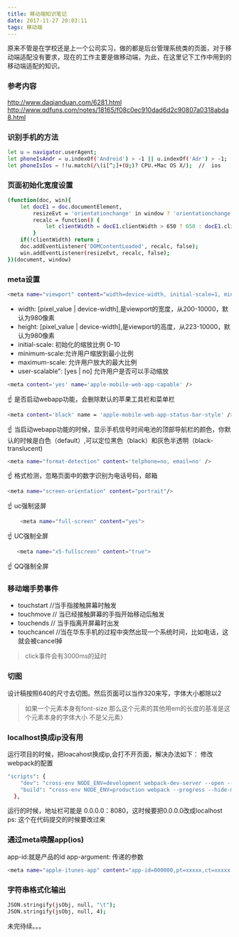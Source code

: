 ```yaml
---
title: 移动端知识笔记
date: 2017-11-27 20:03:11
tags: 移动端
---
```

原来不管是在学校还是上一个公司实习，做的都是后台管理系统类的页面，对于移动端适配没有要求，现在的工作主要是做移动端，为此，在这里记下工作中用到的移动端适配的知识。

<!-- more -->

### 参考内容
http://www.daqianduan.com/6281.html
http://www.qdfuns.com/notes/18165/f08c0ec910dad6d2c90807a0318abda8.html

### 识别手机的方法 
```bash
let u = navigator.userAgent;
let phoneIsAndr = u.indexOf('Android') > -1 || u.indexOf('Adr') > -1;  // 安卓
let phoneIsIos = !!u.match(/\(i[^;]+(U;)? CPU.+Mac OS X/);  //  ios
```

### 页面初始化宽度设置                    
```bash
(function(doc, win){
    let docE1 = doc.documentElement,
        resizeEvt = 'orientationchange' in window ? 'orientationchange' : 'resize', // 屏幕旋转事件
        recalc = function() {
            let clientWidth = docE1.clientWidth > 650 ? 650 : docE1.clientWidth;
        }
    if(!clientWidth) return ;
    doc.addEventListener('DOMContentLoaded', recalc, false);
    win.addEventListener(resizeEvt, recalc, false);
})(document, window)
```
### meta设置
```bash
<meta name="viewport" content="width=device-width, initial-scale=1, minimum-scale=1, maximum-scale=1, user-scalable=no" />
```
* width: [pixel_value | device-width],是viewport的宽度，从200-10000，默认为980像素
* height: [pixel_value | device-width],是viewport的高度，从223-10000，默认为980像素 
* initial-scale: 初始化的缩放比例 0-10
* minimum-scale:允许用户缩放到最小比例
* maximum-scale: 允许用户放大的最大比例
* user-scalable": [yes | no] 允许用户是否可以手动缩放

```bash
<meta content='yes' name='apple-mobile-web-app-capable' />
```
 ☝ 是否启动webapp功能，会删除默认的苹果工具栏和菜单栏

```bash
<meta content='black' name = 'apple-mobile-web-app-status-bar-style' />
```
 ☝ 当启动webapp功能的时候，显示手机信号时间电池的顶部导航栏的颜色，你默认的时候是白色（default）,可以定位黑色（black）和灰色半透明（black-translucent)

```bash
<meta name="format-detection" content='telphone=no, email=no' />
```
☝ 格式检测，忽略页面中的数字识别为电话号码，邮箱 
```bash
<meta name="screen-orientation" content="portrait"/>
```
 ☝ uc强制竖屏 
```bash
    <meta name="full-screen" content="yes">
 ```
 ☝ UC强制全屏 
 ```bash
    <meta name="x5-fullscreen" content="true">
```
  ☝ QQ强制全屏
### 移动端手势事件

* touchstart //当手指接触屏幕时触发
* touchmove  // 当已经接触屏幕的手指开始移动后触发
* touchends  // 当手指离开屏幕时出发
* touchcancel //当在华东手机的过程中突然出现一个系统时间，比如电话，这就会被cancel掉

> click事件会有3000ms的延时

### 切图
设计稿按照640的尺寸去切图。然后页面可以当作320来写，字体大小都除以2

> 如果一个元素本身有font-size 那么这个元素的其他用em的长度的基准是这个元素本身的字体大小  不是父元素〉

### localhost换成ip没有用
运行项目的时候，把loacahost换成ip,会打不开页面，解决办法如下：
修改webpack的配置
```bash
"scripts": {
    "dev": "cross-env NODE_ENV=development webpack-dev-server --open --hot --host 0.0.0.0",
    "build": "cross-env NODE_ENV=production webpack --progress --hide-modules"
  },
```
运行的时候，地址栏可能是 0.0.0.0：8080，这时候要把0.0.0.0改成localhost
ps: 这个在代码提交的时候要改过来

### 通过meta唤醒app(ios)
app-id:就是产品的id
app-argument: 传递的参数
```bash
<meta name="apple-itunes-app" content="app-id=000000,pt=xxxxx,ct=xxxxx app-argument=">
```

### 字符串格式化输出
```bash
JSON.stringify(jsObj, null, "\t"); 
JSON.stringify(jsObj, null, 4);
```


未完待续。。。
